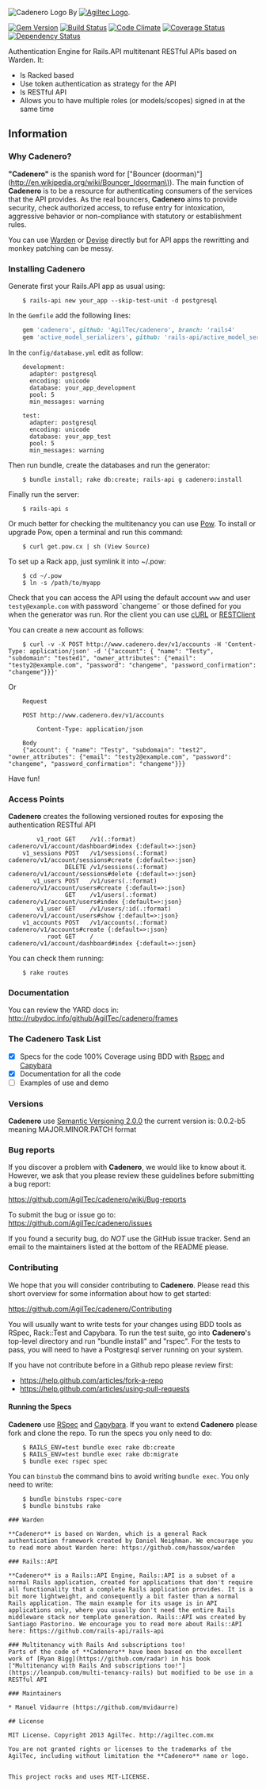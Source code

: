 ![Cadenero Logo](https://raw.github.com/AgilTec/cadenero/master/cadenero.logo.png)
By [![Agiltec Logo](https://launchrock-assets.s3.amazonaws.com/logo-files/GpujzvLXPPqzAcz.png)](http://agiltec.github.io/).

[![Gem Version](https://fury-badge.herokuapp.com/rb/cadenero.png)](http://badge.fury.io/rb/cadenero)
[![Build Status](https://travis-ci.org/AgilTec/cadenero.png?branch=master)](https://travis-ci.org/AgilTec/cadenero)
[![Code Climate](https://codeclimate.com/github/AgilTec/cadenero.png)](https://codeclimate.com/github/AgilTec/cadenero)
[![Coverage Status](https://coveralls.io/repos/AgilTec/cadenero/badge.png?branch=master)](https://coveralls.io/r/AgilTec/cadenero?branch=master)
[![Dependency Status](https://gemnasium.com/AgilTec/cadenero.png)](https://gemnasium.com/AgilTec/cadenero)

Authentication Engine for Rails.API multitenant RESTful APIs based on Warden. It:
* Is Racked based
* Use token authentication as strategy for the API
* Is RESTful API
* Allows you to have multiple roles (or models/scopes) signed in at the same time

## Information

### Why Cadenero?
**"Cadenero"** is the spanish word for ["Bouncer (doorman)"](http://en.wikipedia.org/wiki/Bouncer_(doorman\)). The main function of **Cadenero** is to be a resource for authenticating consumers of the services that the API provides. As the real bouncers, **Cadenero** aims to provide security, check authorized access, to refuse entry for intoxication, aggressive behavior or non-compliance with statutory or establishment rules. 

You can use [Warden](https://github.com/hassox/warden) or [Devise](https://github.com/plataformatec/devise) directly but for API apps the rewritting and monkey patching can be messy.

### Installing **Cadenero**

Generate first your Rails.API app as usual using:

```
    $ rails-api new your_app --skip-test-unit -d postgresql
```

In the `Gemfile` add the following lines:
```ruby
    gem 'cadenero', github: 'AgilTec/cadenero', branch: 'rails4'
    gem 'active_model_serializers', github: 'rails-api/active_model_serializers'
```

In the `config/database.yml` edit as follow:

```
    development:
      adapter: postgresql
      encoding: unicode
      database: your_app_development 
      pool: 5
      min_messages: warning

    test:
      adapter: postgresql
      encoding: unicode
      database: your_app_test
      pool: 5
      min_messages: warning
```

Then run bundle, create the databases and run the generator:

```
    $ bundle install; rake db:create; rails-api g cadenero:install
```

Finally run the server:

```
    $ rails-api s
```

Or much better for checking the multitenancy you can use [Pow](http://pow.cx/). To install or upgrade Pow, open a terminal and run this command:

```
    $ curl get.pow.cx | sh (View Source)
```

To set up a Rack app, just symlink it into ~/.pow:

```
    $ cd ~/.pow
    $ ln -s /path/to/myapp
```

Check that you can access the API using the default account `www` and user `testy@example.com` with password `changeme˜ or those defined for you when the generator was run. Ror the client you can use [cURL](http://curl.haxx.se/) or [RESTClient](http://restclient.net/)

You can create a new account as follows:

```
    $ curl -v -X POST http://www.cadenero.dev/v1/accounts -H 'Content-Type: application/json' -d '{"account": { "name": "Testy", "subdomain": "tested1", "owner_attributes": {"email": "testy2@example.com", "password": "changeme", "password_confirmation": "changeme"}}}'
```
Or

```
    Request

    POST http://www.cadenero.dev/v1/accounts

        Content-Type: application/json

    Body
    {"account": { "name": "Testy", "subdomain": "test2", "owner_attributes": {"email": "testy2@example.com", "password": "changeme", "password_confirmation": "changeme"}}}
```

Have fun!

### Access Points
**Cadenero** creates the following versioned routes for exposing the authentication RESTful API

```
        v1_root GET    /v1(.:format)           cadenero/v1/account/dashboard#index {:default=>:json}
    v1_sessions POST   /v1/sessions(.:format)  cadenero/v1/account/sessions#create {:default=>:json}
                DELETE /v1/sessions(.:format)  cadenero/v1/account/sessions#delete {:default=>:json}
       v1_users POST   /v1/users(.:format)     cadenero/v1/account/users#create {:default=>:json}
                GET    /v1/users(.:format)     cadenero/v1/account/users#index {:default=>:json}
        v1_user GET    /v1/users/:id(.:format) cadenero/v1/account/users#show {:default=>:json}
    v1_accounts POST   /v1/accounts(.:format)  cadenero/v1/accounts#create {:default=>:json}
           root GET    /                       cadenero/v1/account/dashboard#index {:default=>:json}
```

You can check them running:

```
    $ rake routes
```
### Documentation
You can review the YARD docs in: http://rubydoc.info/github/AgilTec/cadenero/frames

### The Cadenero Task List
- [x] Specs for the code 100% Coverage using BDD with [Rspec](https://github.com/rspec/rspec) and [Capybara](https://github.com/jnicklas/capybara)
- [x] Documentation for all the code
- [ ] Examples of use and demo

### Versions
**Cadenero** use [Semantic Versioning 2.0.0](http://semver.org/) the current version is: 0.0.2-b5 meaning MAJOR.MINOR.PATCH format

### Bug reports

If you discover a problem with **Cadenero**, we would like to know about it. However, we ask that you please review these guidelines before submitting a bug report:

https://github.com/AgilTec/cadenero/wiki/Bug-reports

To submit the bug or issue go to: https://github.com/AgilTec/cadenero/issues

If you found a security bug, do *NOT* use the GitHub issue tracker. Send an email to the maintainers listed at the bottom of the README please.

### Contributing

We hope that you will consider contributing to **Cadenero**. Please read this short overview for some information about how to get started:

https://github.com/AgilTec/cadenero/Contributing

You will usually want to write tests for your changes using BDD tools as RSpec, Rack::Test and Capybara.  To run the test suite, go into **Cadenero**'s top-level directory and run "bundle install" and "rspec".  For the tests to pass, you will need to have a Postgresql server running on your system.

If you have not contribute before in a Github repo please review first: 
  * https://help.github.com/articles/fork-a-repo
  * https://help.github.com/articles/using-pull-requests


#### Running the Specs
**Cadenero** use [RSpec](https://github.com/rspec/rspec) and [Capybara](https://github.com/jnicklas/capybara). If you want to extend **Cadenero** please fork and clone the repo. To run the specs you only need to do:
```
    $ RAILS_ENV=test bundle exec rake db:create
    $ RAILS_ENV=test bundle exec rake db:migrate
    $ bundle exec rspec spec
```

You can `binstub` the command bins to avoid writing `bundle exec`. You only need to write:
```
    $ bundle binstubs rspec-core
    $ bundle binstubs rake

### Warden

**Cadenero** is based on Warden, which is a general Rack authentication framework created by Daniel Neighman. We encourage you to read more about Warden here: https://github.com/hassox/warden

### Rails::API

**Cadenero** is a Rails::API Engine, Rails::API is a subset of a normal Rails application, created for applications that don't require all functionality that a complete Rails application provides. It is a bit more lightweight, and consequently a bit faster than a normal Rails application. The main example for its usage is in API applications only, where you usually don't need the entire Rails middleware stack nor template generation. Rails::API was created by Santiago Pastorino. We encourage you to read more about Rails::API here: https://github.com/rails-api/rails-api

### Multitenancy with Rails And subscriptions too!
Parts of the code of **Cadenero** have been based on the excellent work of [Ryan Bigg](https://github.com/radar) in his book ["Multitenancy with Rails And subscriptions too!"](https://leanpub.com/multi-tenancy-rails) but modified to be use in a RESTful API

### Maintainers

* Manuel Vidaurre (https://github.com/mvidaurre)

## License

MIT License. Copyright 2013 AgilTec. http://agiltec.com.mx

You are not granted rights or licenses to the trademarks of the AgilTec, including without limitation the **Cadenero** name or logo.


This project rocks and uses MIT-LICENSE.